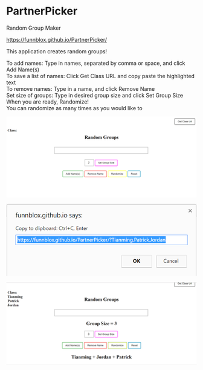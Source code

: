 
# PartnerPicker
Random Group Maker

https://funnblox.github.io/PartnerPicker/

This application creates random groups!

To add names: Type in names, separated by comma or space, and click Add Name(s)                                            
To save a list of names: Click Get Class URL and copy paste the highlighted text                                     
To remove names: Type in a name, and click Remove Name                                          
Set size of groups: Type in desired group size and click Set Group Size                                    
When you are ready, Randomize!                                              
You can randomize as many times as you would like to

![Asdf](randomgroups.png?raw=true)


![Alt text](randomgroups1.png?raw=true)


![Alt text](randomgroups2.png?raw=true)
